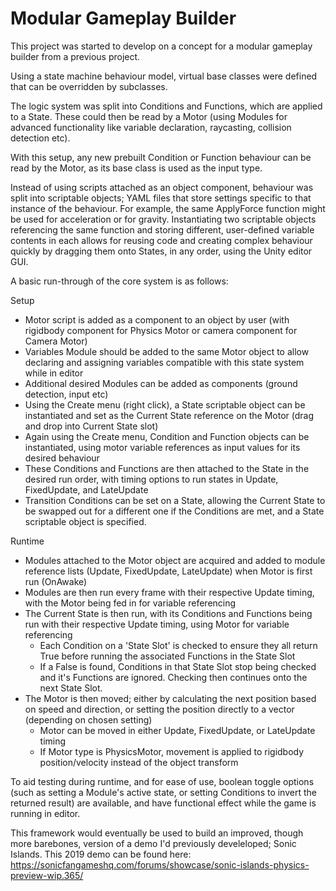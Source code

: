 # Modular Gameplay Builder

This project was started to develop on a concept for a modular gameplay builder from a previous project.

Using a state machine behaviour model, virtual base classes were defined that can be overridden by subclasses.

The logic system was split into Conditions and Functions, which are applied to a State. 
These could then be read by a Motor (using Modules for advanced functionality like variable declaration, raycasting, collision detection etc).

With this setup, any new prebuilt Condition or Function behaviour can be read by the Motor, as its base class is used as the input type. 

Instead of using scripts attached as an object component, behaviour was split into scriptable objects; YAML files that store settings specific to that instance of the behaviour.
For example, the same ApplyForce function might be used for acceleration or for gravity. 
Instantiating two scriptable objects referencing the same function and storing different, user-defined variable contents in each allows for reusing code and creating complex behaviour quickly by dragging them onto States, in any order, using the Unity editor GUI.

A basic run-through of the core system is as follows:

Setup
  - Motor script is added as a component to an object by user (with rigidbody component for Physics Motor or camera component for Camera Motor)
  - Variables Module should be added to the same Motor object to allow declaring and assigning variables compatible with this state system while in editor
  - Additional desired Modules can be added as components (ground detection, input etc)
  - Using the Create menu (right click), a State scriptable object can be instantiated and set as the Current State reference on the Motor (drag and drop into Current State slot)
  - Again using the Create menu, Condition and Function objects can be instantiated, using motor variable references as input values for its desired behaviour
  - These Conditions and Functions are then attached to the State in the desired run order, with timing options to run states in Update, FixedUpdate, and LateUpdate
  - Transition Conditions can be set on a State, allowing the Current State to be swapped out for a different one if the Conditions are met, and a State scriptable object is specified.

Runtime
  - Modules attached to the Motor object are acquired and added to module reference lists (Update, FixedUpdate, LateUpdate) when Motor is first run (OnAwake)
  - Modules are then run every frame with their respective Update timing, with the Motor being fed in for variable referencing
  - The Current State is then run, with its Conditions and Functions being run with their respective Update timing, using Motor for variable referencing
      - Each Condition on a 'State Slot' is checked to ensure they all return True before running the associated Functions in the State Slot
      - If a False is found, Conditions in that State Slot stop being checked and it's Functions are ignored. Checking then continues onto the next State Slot.
  - The Motor is then moved; either by calculating the next position based on speed and direction, or setting the position directly to a vector (depending on chosen setting)
      - Motor can be moved in either Update, FixedUpdate, or LateUpdate timing
      - If Motor type is PhysicsMotor, movement is applied to rigidbody position/velocity instead of the object transform

To aid testing during runtime, and for ease of use, boolean toggle options (such as setting a Module's active state, or setting Conditions to invert the returned result) are available, and have functional effect while the game is running in editor.

This framework would eventually be used to build an improved, though more barebones, version of a demo I'd previously develeloped; Sonic Islands. This 2019 demo can be found here: https://sonicfangameshq.com/forums/showcase/sonic-islands-physics-preview-wip.365/
